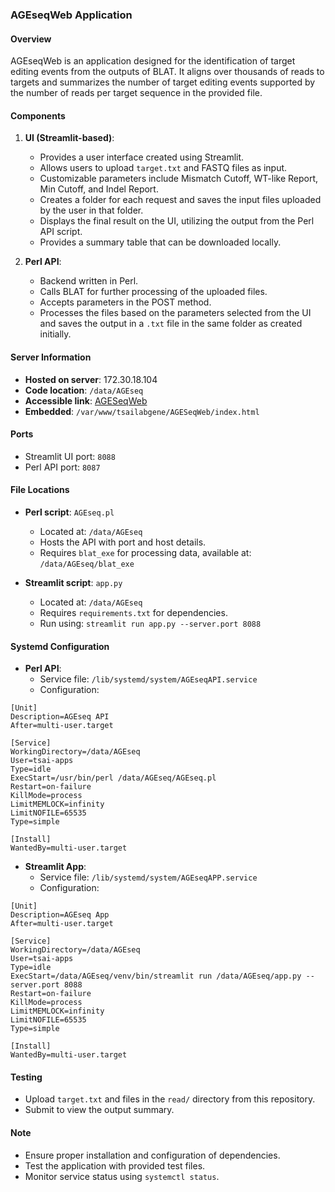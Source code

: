 ### AGEseqWeb Application

#### Overview
AGEseqWeb is an application designed for the identification of target editing events from the outputs of BLAT. It aligns over thousands of reads to targets and summarizes the number of target editing events supported by the number of reads per target sequence in the provided file.

#### Components
1. **UI (Streamlit-based)**:
   - Provides a user interface created using Streamlit.
   - Allows users to upload `target.txt` and FASTQ files as input.
   - Customizable parameters include Mismatch Cutoff, WT-like Report, Min Cutoff, and Indel Report.
   - Creates a folder for each request and saves the input files uploaded by the user in that folder.
   - Displays the final result on the UI, utilizing the output from the Perl API script.
   - Provides a summary table that can be downloaded locally.
  
2. **Perl API**:
   - Backend written in Perl.
   - Calls BLAT for further processing of the uploaded files.
   - Accepts parameters in the POST method.
   - Processes the files based on the parameters selected from the UI and saves the output in a `.txt` file in the same folder as created initially.

#### Server Information
- **Hosted on server**: 172.30.18.104
- **Code location**: `/data/AGEseq`
- **Accessible link**: [AGESeqWeb](http://tsailab.gene.uga.edu/AGESeqWeb/)
- **Embedded**: `/var/www/tsailabgene/AGESeqWeb/index.html`

#### Ports
- Streamlit UI port: `8088`
- Perl API port: `8087`

#### File Locations
- **Perl script**: `AGEseq.pl`
  - Located at: `/data/AGEseq`
  - Hosts the API with port and host details.
  - Requires `blat_exe` for processing data, available at: `/data/AGEseq/blat_exe`

- **Streamlit script**: `app.py`
  - Located at: `/data/AGEseq`
  - Requires `requirements.txt` for dependencies.
  - Run using: `streamlit run app.py --server.port 8088`
 
#### Systemd Configuration
- **Perl API**:
  - Service file: `/lib/systemd/system/AGEseqAPI.service`
  - Configuration:

 ```
[Unit]
Description=AGEseq API
After=multi-user.target

[Service]
WorkingDirectory=/data/AGEseq
User=tsai-apps
Type=idle
ExecStart=/usr/bin/perl /data/AGEseq/AGEseq.pl
Restart=on-failure
KillMode=process
LimitMEMLOCK=infinity
LimitNOFILE=65535
Type=simple

[Install]
WantedBy=multi-user.target

```

- **Streamlit App**:
  - Service file: `/lib/systemd/system/AGEseqAPP.service`
  - Configuration:

```
[Unit]
Description=AGEseq App
After=multi-user.target

[Service]
WorkingDirectory=/data/AGEseq
User=tsai-apps
Type=idle
ExecStart=/data/AGEseq/venv/bin/streamlit run /data/AGEseq/app.py --server.port 8088
Restart=on-failure
KillMode=process
LimitMEMLOCK=infinity
LimitNOFILE=65535
Type=simple

[Install]
WantedBy=multi-user.target

```

#### Testing
- Upload `target.txt` and files in the `read/` directory from this repository.
- Submit to view the output summary.

#### Note
- Ensure proper installation and configuration of dependencies.
- Test the application with provided test files.
- Monitor service status using `systemctl status`.
